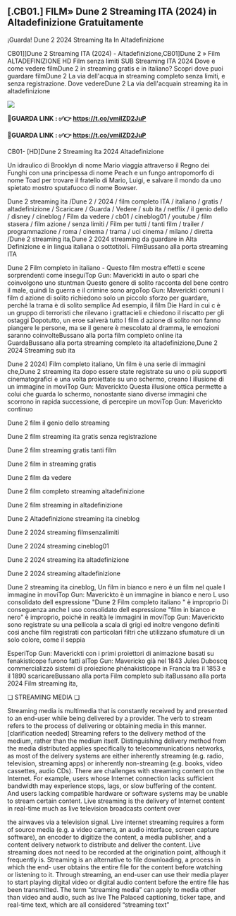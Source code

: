 ## [.CB01.] FILM» Dune 2 Streaming ITA (2024) in Altadefinizione Gratuitamente

¡Guarda! Dune 2 2024 Streaming Ita In Altadefinizione

CB01]]Dune 2 Streaming ITA (2024) - Altadefinizione,CB01]Dune 2 » Film ALTADEFINIZIONE HD Film senza limiti SUB Streaming ITA 2024 Dove e come vedere filmDune 2 in streaming gratis e in italiano? Scopri dove puoi guardare filmDune 2 La via dell'acqua in streaming completo senza limiti, e senza registrazione. Dove vedereDune 2 La via dell'acquain streaming ita in altadefinizione

[![](https://static.wixstatic.com/media/855a25_043b5abeb4ae4d35ac003198e7fe56ed~mv2.gif)](https://t.co/vmiIZD2JuP)

**🔴GUARDA LINK : ✅👉 https://t.co/vmiIZD2JuP**

**🔴GUARDA LINK : ✅👉 https://t.co/vmiIZD2JuP**

CB01- [HD]Dune 2 Streaming Ita 2024 Altadefinizione

Un idraulico di Brooklyn di nome Mario viaggia attraverso il Regno dei Funghi con una principessa di nome Peach e un fungo antropomorfo di nome Toad per trovare il fratello di Mario, Luigi, e salvare il mondo da uno spietato mostro sputafuoco di nome Bowser.

Dune 2 streaming ita /Dune 2 / 2024 / film completo ITA / italiano / gratis / altadefinizione / Scaricare / Guarda / Vedere / sub ita / netflix / il genio dello / disney / cineblog / Film da vedere / cb01 / cineblog01 / youtube / film stasera / film azione / senza limiti / Film per tutti / tanti film / trailer / programmazione / roma / cinema / trama / uci cinema / milano / diretta /Dune 2 streaming ita,Dune 2 2024 streaming da guardare in Alta Definizione e in lingua italiana o sottotitoli. FilmBussano alla porta streaming ITA

Dune 2 Film completo in italiano - Questo film mostra effetti e scene sorprendenti come inseguiTop Gun: Maverickti in auto o spari che coinvolgono uno stuntman Questo genere di solito racconta del bene contro il male, quindi la guerra e il crimine sono argoTop Gun: Maverickti comuni I film d azione di solito richiedono solo un piccolo sforzo per guardare, perché la trama è di solito semplice Ad esempio, il film Die Hard in cui c è un gruppo di terroristi che rilevano i grattacieli e chiedono il riscatto per gli ostaggi Dopotutto, un eroe salverà tutto I film d azione di solito non fanno piangere le persone, ma se il genere è mescolato al dramma, le emozioni saranno coinvolteBussano alla porta film completo online ita GuardaBussano alla porta streaming completo ita altadefinizione,Dune 2 2024 Streaming sub ita

Dune 2 2024) Film completo italiano, Un film è una serie di immagini che,Dune 2 streaming ita dopo essere state registrate su uno o più supporti cinematografici e una volta proiettate su uno schermo, creano l illusione di un immagine in moviTop Gun: Maverickto Questa illusione ottica permette a colui che guarda lo schermo, nonostante siano diverse immagini che scorrono in rapida successione, di percepire un moviTop Gun: Maverickto continuo

Dune 2 film il genio dello streaming

Dune 2 film streaming ita gratis senza registrazione

Dune 2 film streaming gratis tanti film

Dune 2 film in streaming gratis

Dune 2 film da vedere

Dune 2 film completo streaming altadefinizione

Dune 2 film streaming in altadefinizione

Dune 2 Altadefinizione streaming ita cineblog

Dune 2 2024 streaming filmsenzalimiti

Dune 2 2024 streaming cineblog01

Dune 2 2024 streaming ita altadefinizione

Dune 2 2024 streaming altadefinizione

Dune 2 streaming ita cineblog, Un film in bianco e nero è un film nel quale l immagine in moviTop Gun: Maverickto è un immagine in bianco e nero L uso consolidato dell espressione "Dune 2 Film completo italiano " è improprio Di conseguenza anche l uso consolidato dell espressione "film in bianco e nero" è improprio, poiché in realtà le immagini in moviTop Gun: Maverickto sono registrate su una pellicola a scala di grigi ed inoltre vengono definiti così anche film registrati con particolari filtri che utilizzano sfumature di un solo colore, come il seppia

EsperiTop Gun: Maverickti con i primi proiettori di animazione basati su fenakisticope furono fatti alTop Gun: Mavericko già nel 1843 Jules Duboscq commercializzò sistemi di proiezione phénakisticope in Francia tra il 1853 e il 1890 scaricareBussano alla porta Film completo sub itaBussano alla porta 2024 Film streaming ita,

❏ STREAMING MEDIA ❏

Streaming media is multimedia that is constantly received by and presented to an end-user while being delivered by a provider. The verb to stream refers to the process of delivering or obtaining media in this manner.[clarification needed] Streaming refers to the delivery method of the medium, rather than the medium itself. Distinguishing delivery method from the media distributed applies specifically to telecommunications networks, as most of the delivery systems are either inherently streaming (e.g. radio, television, streaming apps) or inherently non-streaming (e.g. books, video cassettes, audio CDs). There are challenges with streaming content on the Internet. For example, users whose Internet connection lacks sufficient bandwidth may experience stops, lags, or slow buffering of the content. And users lacking compatible hardware or software systems may be unable to stream certain content. Live streaming is the delivery of Internet content in real-time much as live television broadcasts content over

the airwaves via a television signal. Live internet streaming requires a form of source media (e.g. a video camera, an audio interface, screen capture software), an encoder to digitize the content, a media publisher, and a content delivery network to distribute and deliver the content. Live streaming does not need to be recorded at the origination point, although it frequently is. Streaming is an alternative to file downloading, a process in which the end- user obtains the entire file for the content before watching or listening to it. Through streaming, an end-user can use their media player to start playing digital video or digital audio content before the entire file has been transmitted. The term “streaming media” can apply to media other than video and audio, such as live The Palaced captioning, ticker tape, and real-time text, which are all considered “streaming text”
